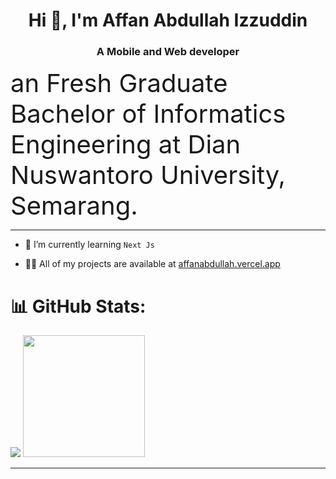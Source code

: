 
<h1 align="center">Hi 👋, I'm Affan Abdullah Izzuddin</h1>
<h3 align="center">A Mobile and Web developer</h3>
 
<span style="font-size:40px">an Fresh Graduate Bachelor of Informatics Engineering at Dian Nuswantoro University, Semarang.</span>

<hr />

- 🌱 I’m currently learning  ```Next Js```
  
- 👨‍💻 All of my projects are available at [affanabdullah.vercel.app](https://affanabdullah.vercel.app/)

# 📊 GitHub Stats:
<p>
  <tr>  
    <td><img src="https://github-readme-stats.vercel.app/api?username=affanabd97&show_icons=true&hide_border=true&theme=radical&layout=compact" /></td>
    <td><img src="https://github-readme-stats.vercel.app/api/top-langs/?username=affanabd97&&layout=compact&langs_count=8&theme=radical&hide_border=true" height="195"/</td>
  </tr>
</p>

<hr />
